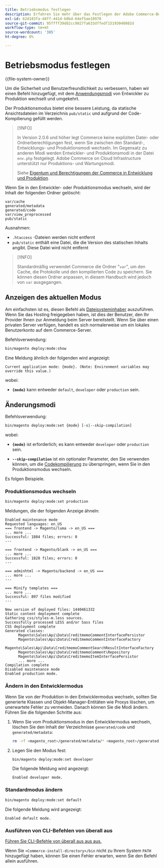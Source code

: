 ```yaml
---
title: Betriebsmodus festlegen
description: Erfahren Sie mehr über das Festlegen der Adobe Commerce-Betriebsmodi.
exl-id: 62d183fa-d4ff-441d-b8bd-64ef5ae10978
source-git-commit: 95ffff39d82cc9027fa633dffedf15193040802d
workflow-type: tm+mt
source-wordcount: '385'
ht-degree: 0%

---
```


# Betriebsmodus festlegen

{{file-system-owner}}

Um die Sicherheit und Benutzerfreundlichkeit zu verbessern, haben wir einen Befehl hinzugefügt, mit dem [Anwendungsmodi](../bootstrap/application-modes.md) von Entwickler zu Produktion wechselt und umgekehrt.

Der Produktionsmodus bietet eine bessere Leistung, da statische Ansichtsdateien im Verzeichnis `pub/static` und aufgrund der Code-Kompilierung gefüllt werden.

>[!INFO]
>
>In Version 2.0.6 und höher legt Commerce keine expliziten Datei- oder Ordnerberechtigungen fest, wenn Sie zwischen den Standard-, Entwicklungs- und Produktionsmodi wechseln. Im Gegensatz zu anderen Modi werden Entwickler- und Produktionsmodi in der Datei `env.php` festgelegt. Adobe Commerce on Cloud Infrastructure unterstützt nur Produktions- und Wartungsmodi.
>
>Siehe [Eigentum und Berechtigungen der Commerce in Entwicklung und Produktion](../deployment/file-system-permissions.md).

Wenn Sie in den Entwickler- oder Produktionsmodus wechseln, wird der Inhalt der folgenden Ordner gelöscht:

```terminal
var/cache
generated/metadata
generated/code
var/view_preprocessed
pub/static
```

Ausnahmen:

- `.htaccess` -Dateien werden nicht entfernt
- `pub/static` enthält eine Datei, die die Version des statischen Inhalts angibt. Diese Datei wird nicht entfernt

>[!INFO]
>
>Standardmäßig verwendet Commerce die Ordner &quot;`var`&quot;, um den Cache, die Protokolle und den kompilierten Code zu speichern. Sie können diesen Ordner anpassen, in diesem Handbuch wird jedoch von `var` ausgegangen.

## Anzeigen des aktuellen Modus

Am einfachsten ist es, diesen Befehl als [Dateisysteminhaber](../../installation/prerequisites/file-system/overview.md) auszuführen. Wenn Sie das Hosting freigegeben haben, ist dies der Benutzer, den Ihr Provider Ihnen zur Anmeldung beim Server bereitstellt. Wenn Sie über einen privaten Server verfügen, handelt es sich normalerweise um ein lokales Benutzerkonto auf dem Commerce-Server.

Befehlsverwendung:

```bash
bin/magento deploy:mode:show
```

Eine Meldung ähnlich der folgenden wird angezeigt:

```terminal
Current application mode: {mode}. (Note: Environment variables may override this value.)
```

wobei:

- **`{mode}`** kann entweder `default`, `developer` oder `production` sein.

## Änderungsmodi

Befehlsverwendung:

```bash
bin/magento deploy:mode:set {mode} [-s|--skip-compilation]
```

wobei:

- **`{mode}`** ist erforderlich; es kann entweder `developer` oder `production` sein.

- **`--skip-compilation`** ist ein optionaler Parameter, den Sie verwenden können, um die [Codekompilierung](../cli/code-compiler.md) zu überspringen, wenn Sie in den Produktionsmodus wechseln.

Es folgen Beispiele.

### Produktionsmodus wechseln

```bash
bin/magento deploy:mode:set production
```

Meldungen, die der folgenden Anzeige ähneln:

```terminal
Enabled maintenance mode
Requested languages: en_US
=== frontend -> Magento/luma -> en_US ===
... more ...
Successful: 1884 files; errors: 0
---

=== frontend -> Magento/blank -> en_US ===
... more ...
Successful: 1828 files; errors: 0
---

=== adminhtml -> Magento/backend -> en_US ===
... more ...
---

=== Minify templates ===
... more ...
Successful: 897 files modified
---

New version of deployed files: 1440461332
Static content deployment complete
Gathering css/styles-m.less sources.
Successfully processed LESS and/or Sass files
CSS deployment complete
Generated classes:
      Magento\Sales\Api\Data\CreditmemoCommentInterfacePersistor
      Magento\Sales\Api\Data\CreditmemoCommentInterfaceFactory
      Magento\Sales\Api\Data\CreditmemoCommentSearchResultInterfaceFactory
      Magento\Sales\Api\Data\CreditmemoComment\Repository
      Magento\Sales\Api\Data\CreditmemoItemInterfacePersistor
      ... more ...
Compilation complete
Disabled maintenance mode
Enabled production mode.
```

### Ändern in den Entwicklermodus

Wenn Sie von der Produktion in den Entwicklermodus wechseln, sollten Sie generierte Klassen und Objekt-Manager-Entitäten wie Proxys löschen, um unerwartete Fehler zu vermeiden. Danach können Sie die Modi ändern. Führen Sie die folgenden Schritte aus:

1. Wenn Sie vom Produktionsmodus in den Entwicklermodus wechseln, löschen Sie den Inhalt der Verzeichnisse `generated/code` und `generated/metadata`:

   ```bash
   rm -rf <magento_root>/generated/metadata/* <magento_root>/generated/code/*
   ```

1. Legen Sie den Modus fest:

   ```bash
   bin/magento deploy:mode:set developer
   ```

   Die folgende Meldung wird angezeigt:

   ```terminal
   Enabled developer mode.
   ```

### Standardmodus ändern

```bash
bin/magento deploy:mode:set default
```

Die folgende Meldung wird angezeigt:

```terminal
Enabled default mode.
```

### Ausführen von CLI-Befehlen von überall aus

[ Führen Sie CLI-Befehle von überall aus aus aus.](../cli/config-cli.md#config-install-cli-first)

Wenn Sie `<Commerce-install-directory>/bin` nicht zu Ihrem System `PATH` hinzugefügt haben, können Sie einen Fehler erwarten, wenn Sie den Befehl allein ausführen.
